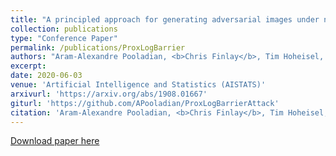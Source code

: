 ```yaml
---
title: "A principled approach for generating adversarial images under non-smooth dissimilarity metrics"
collection: publications
type: "Conference Paper"
permalink: /publications/ProxLogBarrier
authors: "Aram-Alexandre Pooladian, <b>Chris Finlay</b>, Tim Hoheisel, and Adam M. Oberman"
excerpt: 
date: 2020-06-03
venue: 'Artificial Intelligence and Statistics (AISTATS)'
arxivurl: 'https://arxiv.org/abs/1908.01667'
giturl: 'https://github.com/APooladian/ProxLogBarrierAttack'
citation: 'Aram-Alexandre Pooladian, <b>Chris Finlay</b>, Tim Hoheisel, and Adam M. Oberman. &quot;A principled approach for generating adversarial images under non-smooth dissimilarity metrics.&quot; <i>23rd International Conference on Artificial Intelligence and Statistics</i> (2020).'
---
```


[Download paper here]({{site.url}}/files/publications/ProxLogBarrier.pdf)
